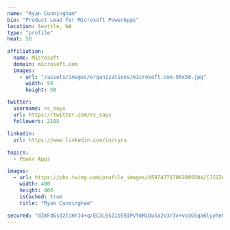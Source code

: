 ```yaml
---
name: "Ryan Cunningham"
bio: "Product Lead for Microsoft PowerApps"
location: Seattle, WA
type: "profile"
heat: 50

affiliation:
  name: Microsoft
  domain: microsoft.com
  images:
    - url: "/assets/images/organizations/microsoft.com-50x50.jpg"
      width: 50
      height: 50

twitter:
  username: rc_says
  url: https://twitter.com/rc_says
  followers: 2185

linkedin:
  url: https://www.linkedin.com/in/rycu

topics:
  - Power Apps

images:
  - url: https://pbs.twimg.com/profile_images/459747717862805504/CJIGZejd_400x400.png
    width: 400
    height: 400
    isCached: true
    title: "Ryan Cunningham"

secured: "dZmFdGsd2TiHrJ4+q/EC3L95Z1b59IPVYmM1Qu5a2V3r3x+vo3GSqa6lyyheNKPmJVgVL305J1ISww8SftiLnwbo4tdeSNcyQnYvaK7rgKW48vbDz4dalGhJiyLDExA1a//udtOsgCEF/Hwgl6cRU8nwkQ3AW/3PvXrtVj3yM7Td1KiBmMIZFoWmpSFE/DO57rO0YIyKQhioGCsPZtNIWTDhaI8sIzloe9AYWywv3vk+OqhuUuVqgTaHuVSkomEvD1Cxq4PxwGhWoHYWXjKh/KSz5O0l1dBWdi9NZUfV7N/4Ikl44kLSPNBQCa8JBTbE5buAXoLv+70MCeWJQ68u+KcbBg8zK714MuoH4De0q1hbFRZKNtuLMKKME/7+VWQ8n84CWlI03XhxIXju/URnoBkxeJuNwtUjHE19wYdRq6c=;vMhIsU0nuG0/L/LJsSJxLg=="
---
```


